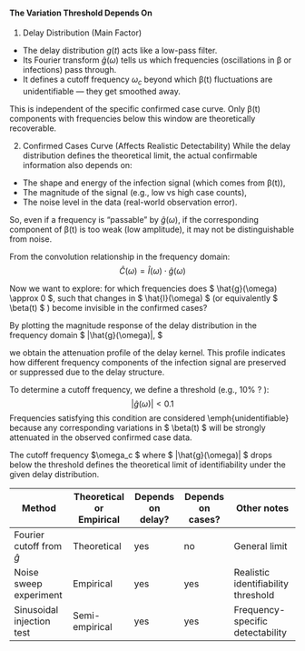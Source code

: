 #### The Variation Threshold Depends On

1. Delay Distribution (Main Factor)

- The delay distribution $g(t)$ acts like a low-pass filter.
- Its Fourier transform $\hat g(\omega)$ tells us which frequencies (oscillations in β or infections) pass through.
- It defines a cutoff frequency $\omega_c$ beyond which β(t) fluctuations are unidentifiable — they get smoothed away.

This is independent of the specific confirmed case curve. Only β(t) components with frequencies below this window are theoretically recoverable.

2. Confirmed Cases Curve (Affects Realistic Detectability)
While the delay distribution defines the theoretical limit, the actual confirmable information also depends on:

- The shape and energy of the infection signal (which comes from β(t)),
- The magnitude of the signal (e.g., low vs high case counts),
- The noise level in the data (real-world observation error).

So, even if a frequency is “passable” by $\hat g(\omega)$, if the corresponding component of β(t) is too weak (low amplitude), it may not be distinguishable from noise.

From the convolution relationship in the frequency domain:
$$
\hat{C}(\omega) = \hat{I}(\omega) \cdot \hat{g}(\omega)
$$

Now we want to explore: for which frequencies does $ \hat{g}(\omega) \approx 0 $, such that changes in $ \hat{I}(\omega) $ (or equivalently $ \beta(t) $ ) become invisible in the confirmed cases?


By plotting the magnitude response of the delay distribution in the frequency domain $
|\hat{g}(\omega)|,
$

we obtain the attenuation profile of the delay kernel. This profile indicates how different frequency components of the infection signal are preserved or suppressed due to the delay structure.

To determine a cutoff frequency, we define a threshold (e.g., 10\% ? ):
$$
|\hat{g}(\omega)| < 0.1
$$
Frequencies satisfying this condition are considered \emph{unidentifiable} because any corresponding variations in $ \beta(t) $ will be strongly attenuated in the observed confirmed case data.

The cutoff frequency $\omega_c $ where $ |\hat{g}(\omega)| $ drops below the threshold defines the theoretical limit of identifiability under the given delay distribution.

| Method                        | Theoretical or Empirical | Depends on delay? | Depends on cases? | Other notes                           |
| ----------------------------- | ------------------------ | ----------------- | ----------------- | ----------------------------------- |
| Fourier cutoff from $\hat{g}$ | Theoretical              | yes             | no              | General limit                       |
| Noise sweep experiment        | Empirical                | yes             | yes             | Realistic identifiability threshold |
| Sinusoidal injection test     | Semi-empirical           | yes             | yes             | Frequency-specific detectability    |
